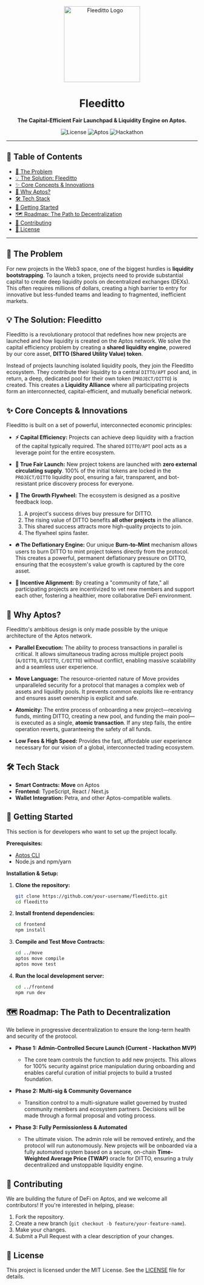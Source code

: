 <div align="center">

  
  <img src="[YOUR LOGO HERE]" alt="Fleeditto Logo" width="200"/>

# Fleeditto

**The Capital-Efficient Fair Launchpad & Liquidity Engine on Aptos.**

  
  <p>
    <img alt="License" src="https://img.shields.io/badge/License-MIT-blue.svg"/>
    <img alt="Aptos" src="https://img.shields.io/badge/Aptos-Move-orange"/>
    <img alt="Hackathon" src="https://img.shields.io/badge/CTRL+MOVE%20Hackathon-DeFi%20Track-brightgreen"/>
  </p>
</div>

---

## 📖 Table of Contents

- [🤔 The Problem](#-the-problem)
- [💡 The Solution: Fleeditto](#-the-solution-fleeditto)
- [✨ Core Concepts & Innovations](#-core-concepts--innovations)
- [🚀 Why Aptos?](#-why-aptos)
- [🛠️ Tech Stack](#️-tech-stack)
- [🏁 Getting Started](#-getting-started)
- [🗺️ Roadmap: The Path to Decentralization](#️-roadmap-the-path-to-decentralization)
- [🤝 Contributing](#-contributing)
- [📄 License](#-license)

---

## 🤔 The Problem

For new projects in the Web3 space, one of the biggest hurdles is **liquidity bootstrapping**. To launch a token, projects need to provide substantial capital to create deep liquidity pools on decentralized exchanges (DEXs). This often requires millions of dollars, creating a high barrier to entry for innovative but less-funded teams and leading to fragmented, inefficient markets.

## 💡 The Solution: Fleeditto

Fleeditto is a revolutionary protocol that redefines how new projects are launched and how liquidity is created on the Aptos network. We solve the capital efficiency problem by creating a **shared liquidity engine**, powered by our core asset, **DITTO (Shared Utility Value) token**.

Instead of projects launching isolated liquidity pools, they join the Fleeditto ecosystem. They contribute their liquidity to a central `DITTO/APT` pool and, in return, a deep, dedicated pool for their own token (`PROJECT/DITTO`) is created. This creates a **Liquidity Alliance** where all participating projects form an interconnected, capital-efficient, and mutually beneficial network.

## ✨ Core Concepts & Innovations

Fleeditto is built on a set of powerful, interconnected economic principles:

*   **⚡ Capital Efficiency:** Projects can achieve deep liquidity with a fraction of the capital typically required. The shared `DITTO/APT` pool acts as a leverage point for the entire ecosystem.

*   **🚀 True Fair Launch:** New project tokens are launched with **zero external circulating supply**. 100% of the initial tokens are locked in the `PROJECT/DITTO` liquidity pool, ensuring a fair, transparent, and bot-resistant price discovery process for everyone.

*   **🔄 The Growth Flywheel:** The ecosystem is designed as a positive feedback loop.
    1.  A project's success drives buy pressure for DITTO.
    2.  The rising value of DITTO benefits **all other projects** in the alliance.
    3.  This shared success attracts more high-quality projects to join.
    4.  The flywheel spins faster.

*   **🔥 The Deflationary Engine:** Our unique **Burn-to-Mint** mechanism allows users to burn DITTO to mint project tokens directly from the protocol. This creates a powerful, permanent deflationary pressure on DITTO, ensuring that the ecosystem's value growth is captured by the core asset.

*   **🤝 Incentive Alignment:** By creating a "community of fate," all participating projects are incentivized to vet new members and support each other, fostering a healthier, more collaborative DeFi environment.

## 🚀 Why Aptos?

Fleeditto's ambitious design is only made possible by the unique architecture of the Aptos network.

*   **Parallel Execution:** The ability to process transactions in parallel is critical. It allows simultaneous trading across multiple project pools (`A/DITTO`, `B/DITTO`, `C/DITTO`) without conflict, enabling massive scalability and a seamless user experience.

*   **Move Language:** The resource-oriented nature of Move provides unparalleled security for a protocol that manages a complex web of assets and liquidity pools. It prevents common exploits like re-entrancy and ensures asset ownership is explicit and safe.

*   **Atomicity:** The entire process of onboarding a new project—receiving funds, minting DITTO, creating a new pool, and funding the main pool—is executed as a single, **atomic transaction**. If any step fails, the entire operation reverts, guaranteeing the safety of all funds.

*   **Low Fees & High Speed:** Provides the fast, affordable user experience necessary for our vision of a global, interconnected trading ecosystem.

## 🛠️ Tech Stack

*   **Smart Contracts:** **Move** on Aptos
*   **Frontend:** TypeScript, React / Next.js
*   **Wallet Integration:** Petra, and other Aptos-compatible wallets.

## 🏁 Getting Started

This section is for developers who want to set up the project locally.

**Prerequisites:**
*   [Aptos CLI](https://aptos.dev/cli-tools/aptos-cli/install-aptos-cli)
*   Node.js and npm/yarn

**Installation & Setup:**

1.  **Clone the repository:**
    ```bash
    git clone https://github.com/your-username/fleeditto.git
    cd fleeditto
    ```

2.  **Install frontend dependencies:**
    ```bash
    cd frontend
    npm install
    ```

3.  **Compile and Test Move Contracts:**
    ```bash
    cd ../move
    aptos move compile
    aptos move test
    ```

4.  **Run the local development server:**
    ```bash
    cd ../frontend
    npm run dev
    ```

## 🗺️ Roadmap: The Path to Decentralization

We believe in progressive decentralization to ensure the long-term health and security of the protocol.

*   **Phase 1: Admin-Controlled Secure Launch (Current - Hackathon MVP)**
    *   The core team controls the function to add new projects. This allows for 100% security against price manipulation during onboarding and enables careful curation of initial projects to build a trusted foundation.

*   **Phase 2: Multi-sig & Community Governance**
    *   Transition control to a multi-signature wallet governed by trusted community members and ecosystem partners. Decisions will be made through a formal proposal and voting process.

*   **Phase 3: Fully Permissionless & Automated**
    *   The ultimate vision. The admin role will be removed entirely, and the protocol will run autonomously. New projects will be onboarded via a fully automated system based on a secure, on-chain **Time-Weighted Average Price (TWAP)** oracle for DITTO, ensuring a truly decentralized and unstoppable liquidity engine.

## 🤝 Contributing

We are building the future of DeFi on Aptos, and we welcome all contributors! If you're interested in helping, please:

1.  Fork the repository.
2.  Create a new branch (`git checkout -b feature/your-feature-name`).
3.  Make your changes.
4.  Submit a Pull Request with a clear description of your changes.

## 📄 License

This project is licensed under the MIT License. See the [LICENSE](LICENSE) file for details.